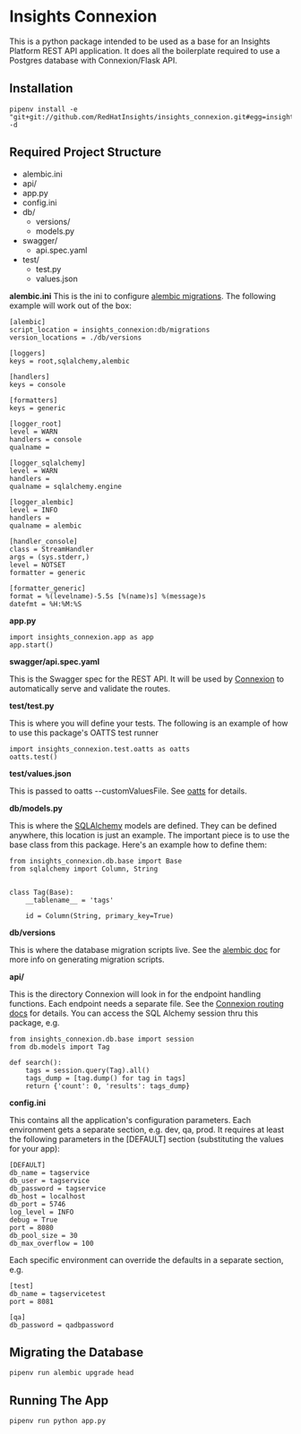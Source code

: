 Insights Connexion
===========================================

This is a python package intended to be used as a base for an Insights Platform REST API application. It does all the boilerplate required to use a Postgres database with Connexion/Flask API. 

Installation
--------------------
```
pipenv install -e "git+git://github.com/RedHatInsights/insights_connexion.git#egg=insights_connexion" -d
```

Required Project Structure
--------------------
- alembic.ini
- api/
- app.py
- config.ini
- db/
  - versions/
  - models.py
- swagger/ 
  - api.spec.yaml
- test/
  - test.py
  - values.json

**alembic.ini**
This is the ini to configure [alembic migrations](https://alembic.zzzcomputing.com/en/latest/tutorial.html#the-migration-environment). The following example will work out of the box:

```
[alembic]
script_location = insights_connexion:db/migrations
version_locations = ./db/versions

[loggers]
keys = root,sqlalchemy,alembic

[handlers]
keys = console

[formatters]
keys = generic

[logger_root]
level = WARN
handlers = console
qualname =

[logger_sqlalchemy]
level = WARN
handlers =
qualname = sqlalchemy.engine

[logger_alembic]
level = INFO
handlers =
qualname = alembic

[handler_console]
class = StreamHandler
args = (sys.stderr,)
level = NOTSET
formatter = generic

[formatter_generic]
format = %(levelname)-5.5s [%(name)s] %(message)s
datefmt = %H:%M:%S
```

**app.py**
```
import insights_connexion.app as app
app.start()
```

**swagger/api.spec.yaml**

This is the Swagger spec for the REST API. It will be used by [Connexion](https://github.com/zalando/connexion/) to automatically serve and validate the routes.

**test/test.py**

This is where you will define your tests. The following is an example of how to use this package's OATTS test runner

```
import insights_connexion.test.oatts as oatts
oatts.test()
```


**test/values.json**

This is passed to oatts --customValuesFile. See [oatts](https://github.com/google/oatts) for details.

**db/models.py**

This is where the [SQLAlchemy](https://docs.sqlalchemy.org/en/latest/) models are defined. They can be defined anywhere, this location is just an example. The important piece is to use the base class from this package. Here's an example how to define them:

```
from insights_connexion.db.base import Base
from sqlalchemy import Column, String


class Tag(Base):
    __tablename__ = 'tags'

    id = Column(String, primary_key=True)
```

**db/versions**

This is where the database migration scripts live. See the [alembic doc](https://alembic.zzzcomputing.com/en/latest/tutorial.html#create-a-migration-script) for more info on generating migration scripts.

**api/**

This is the directory Connexion will look in for the endpoint handling functions. Each endpoint needs a separate file. See the [Connexion routing docs](https://connexion.readthedocs.io/en/latest/routing.html) for details. You can access the SQL Alchemy session thru this package, e.g.

```
from insights_connexion.db.base import session
from db.models import Tag

def search():
    tags = session.query(Tag).all()
    tags_dump = [tag.dump() for tag in tags]
    return {'count': 0, 'results': tags_dump}
```

**config.ini**

This contains all the application's configuration parameters. Each environment gets a separate section, e.g. dev, qa, prod. It requires at least the following parameters in the [DEFAULT] section (substituting the values for your app):
```
[DEFAULT]
db_name = tagservice
db_user = tagservice
db_password = tagservice
db_host = localhost
db_port = 5746
log_level = INFO
debug = True
port = 8080
db_pool_size = 30
db_max_overflow = 100
```

Each specific environment can override the defaults in a separate section, e.g.
```
[test]
db_name = tagservicetest
port = 8081

[qa]
db_password = qadbpassword
```

Migrating the Database
--------------------
`pipenv run alembic upgrade head`

Running The App
--------------------
`pipenv run python app.py`
